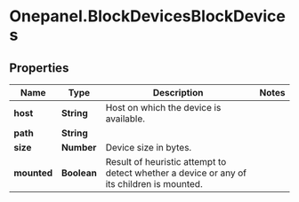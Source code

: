 # Onepanel.BlockDevicesBlockDevices

## Properties
Name | Type | Description | Notes
------------ | ------------- | ------------- | -------------
**host** | **String** | Host on which the device is available. | 
**path** | **String** |  | 
**size** | **Number** | Device size in bytes. | 
**mounted** | **Boolean** | Result of heuristic attempt to detect whether a device or any of its children is mounted. | 



